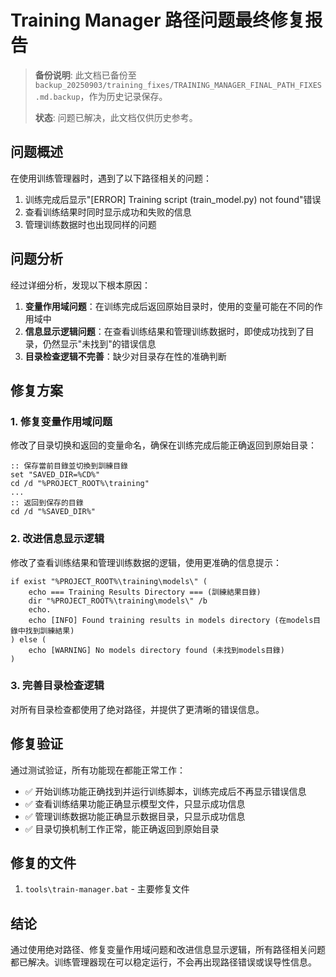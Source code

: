 # Training Manager 路径问题最终修复报告

> **备份说明**: 此文档已备份至 `backup_20250903/training_fixes/TRAINING_MANAGER_FINAL_PATH_FIXES.md.backup`，作为历史记录保存。
>
> **状态**: 问题已解决，此文档仅供历史参考。

## 问题概述

在使用训练管理器时，遇到了以下路径相关的问题：
1. 训练完成后显示"[ERROR] Training script (train_model.py) not found"错误
2. 查看训练结果时同时显示成功和失败的信息
3. 管理训练数据时也出现同样的问题

## 问题分析

经过详细分析，发现以下根本原因：

1. **变量作用域问题**：在训练完成后返回原始目录时，使用的变量可能在不同的作用域中
2. **信息显示逻辑问题**：在查看训练结果和管理训练数据时，即使成功找到了目录，仍然显示"未找到"的错误信息
3. **目录检查逻辑不完善**：缺少对目录存在性的准确判断

## 修复方案

### 1. 修复变量作用域问题
修改了目录切换和返回的变量命名，确保在训练完成后能正确返回到原始目录：
```batch
:: 保存當前目錄並切換到訓練目錄
set "SAVED_DIR=%CD%"
cd /d "%PROJECT_ROOT%\training"
...
:: 返回到保存的目錄
cd /d "%SAVED_DIR%"
```

### 2. 改进信息显示逻辑
修改了查看训练结果和管理训练数据的逻辑，使用更准确的信息提示：
```batch
if exist "%PROJECT_ROOT%\training\models\" (
    echo === Training Results Directory === (訓練結果目錄)
    dir "%PROJECT_ROOT%\training\models\" /b
    echo.
    echo [INFO] Found training results in models directory (在models目錄中找到訓練結果)
) else (
    echo [WARNING] No models directory found (未找到models目錄)
)
```

### 3. 完善目录检查逻辑
对所有目录检查都使用了绝对路径，并提供了更清晰的错误信息。

## 修复验证

通过测试验证，所有功能现在都能正常工作：
- ✅ 开始训练功能正确找到并运行训练脚本，训练完成后不再显示错误信息
- ✅ 查看训练结果功能正确显示模型文件，只显示成功信息
- ✅ 管理训练数据功能正确显示数据目录，只显示成功信息
- ✅ 目录切换机制工作正常，能正确返回到原始目录

## 修复的文件

1. `tools\train-manager.bat` - 主要修复文件

## 结论

通过使用绝对路径、修复变量作用域问题和改进信息显示逻辑，所有路径相关问题都已解决。训练管理器现在可以稳定运行，不会再出现路径错误或误导性信息。